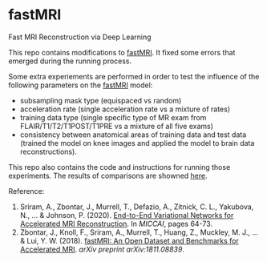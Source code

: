 # fastMRI
Fast MRI Reconstruction via Deep Learning

This repo contains modifications to [fastMRI](https://github.com/facebookresearch/fastMRI). It fixed some errors that emerged during the running process.

Some extra experiements are performed in order to test the influence of the following parameters on the [fastMRI](https://github.com/facebookresearch/fastMRI) model: 
- subsampling mask type (equispaced vs random)
- acceleration rate (single acceleration rate vs a mixture of rates)
- training data type (single specific type of MR exam from FLAIR/T1/T2/T1POST/T1PRE vs a mixture of all five exams)
- consistency between anatomical areas of training data and test data (trained the model on knee images and applied the model to brain data reconstructions).

This repo also contains the code and instructions for running those experiments. The results of comparisons are showned [here](presentation.pdf).

Reference: 

1. Sriram, A., Zbontar, J., Murrell, T., Defazio, A., Zitnick, C. L., Yakubova, N., ... & Johnson, P. (2020). [End-to-End Variational Networks for Accelerated MRI Reconstruction](https://link.springer.com/chapter/10.1007/978-3-030-59713-9_7). In *MICCAI*, pages 64-73.
2. Zbontar, J., Knoll, F., Sriram, A., Murrell, T., Huang, Z., Muckley, M. J., ... & Lui, Y. W. (2018). [fastMRI: An Open Dataset and Benchmarks for Accelerated MRI](https://arxiv.org/abs/1811.08839). *arXiv preprint arXiv:1811.08839*.
